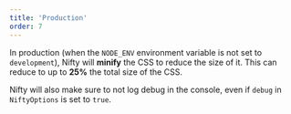 ```yaml
---
title: 'Production'
order: 7
---
```


In production (when the `NODE_ENV` environment variable is not set to `development`), Nifty will **minify** the CSS to reduce the size of it. This can reduce to up to **25%** the total size of the CSS.

Nifty will also make sure to not log debug in the console, even if `debug` in `NiftyOptions` is set to `true`.
